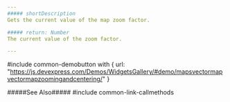 ```yaml
---
##### shortDescription
Gets the current value of the map zoom factor.

##### return: Number
The current value of the zoom factor.

---
```

#include common-demobutton with {
    url: "https://js.devexpress.com/Demos/WidgetsGallery/#demo/mapsvectormapvectormapzoomingandcentering/"
}

#####See Also#####
#include common-link-callmethods